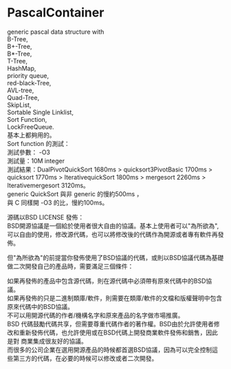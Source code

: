 # PascalContainer
generic pascal data structure with <br/>
B-Tree,<br/>
B+-Tree,<br/>
B*-Tree,<br/>
T-Tree,<br/>
HashMap,<br/>
priority queue, <br/>
red-black-Tree,<br/>
AVL-tree,<br/>
Quad-Tree,<br/>
SkipList,<br/>
Sortable Single Linklist,<br/>
Sort Function,<br/>
LockFreeQueue.<br/>
基本上都夠用的。<br/>
Sort function 的測試：<br/>
測試參數： -O3<br/>
測試量：10M integer<br/> 
測試結果：DualPivotQuickSort 1680ms > quicksort3PivotBasic 1700ms > quicksort 1770ms > IterativequickSort 1800ms > mergesort 2260ms >  Iterativemergesort 3120ms。<br/>
generic QuickSort 與非 generic 的慢約500ms ，<br/>與 C 同樣開 -O3 的比，慢約100ms。




源碼以BSD LICENSE 發佈：<br/>
BSD開源協議是一個給於使用者很大自由的協議。基本上使用者可以"為所欲為",可以自由的使用，修改源代碼，也可以將修改後的代碼作為開源或者專有軟件再發佈。<br/>

但"為所欲為"的前提當你發佈使用了BSD協議的代碼，或則以BSD協議代碼為基礎做二次開發自己的產品時，需要滿足三個條件：<br/>

如果再發佈的產品中包含源代碼，則在源代碼中必須帶有原來代碼中的BSD協議。<br/>
如果再發佈的只是二進制類庫/軟件，則需要在類庫/軟件的文檔和版權聲明中包含原來代碼中的BSD協議。<br/>
不可以用開源代碼的作者/機構名字和原來產品的名字做市場推廣。<br/>
BSD 代碼鼓勵代碼共享，但需要尊重代碼作者的著作權。BSD由於允許使用者修改和重新發佈代碼，也允許使用或在BSD代碼上開發商業軟件發佈和銷售，因此是對 商業集成很友好的協議。<br/>而很多的公司企業在選用開源產品的時候都首選BSD協議，因為可以完全控制這些第三方的代碼，在必要的時候可以修改或者二次開發。<br/>
